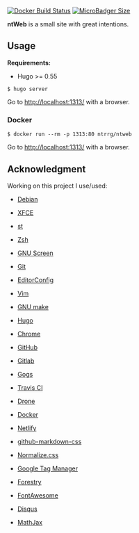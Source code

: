 [![Docker Build Status](https://img.shields.io/docker/build/ntrrg/ntweb.svg)](https://hub.docker.com/r/ntrrg/ntweb)
[![MicroBadger Size](https://img.shields.io/microbadger/image-size/ntrrg/ntweb.svg)](https://microbadger.com/images/ntrrg/ntweb)

**ntWeb** is a small site with great intentions.

## Usage

**Requirements:**

* Hugo >= 0.55

```shell-session
$ hugo server
```

Go to <http://localhost:1313/> with a browser.

### Docker

```shell-session
$ docker run --rm -p 1313:80 ntrrg/ntweb
```

Go to <http://localhost:1313/> with a browser.

## Acknowledgment

Working on this project I use/used:

* [Debian](https://www.debian.org/)

* [XFCE](https://xfce.org/)

* [st](https://st.suckless.org/)

* [Zsh](http://www.zsh.org/)

* [GNU Screen](https://www.gnu.org/software/screen)

* [Git](https://git-scm.com/)

* [EditorConfig](http://editorconfig.org/)

* [Vim](https://www.vim.org/)

* [GNU make](https://www.gnu.org/software/make/)

* [Hugo](https://gohugo.io)

* [Chrome](https://www.google.com/chrome/browser/desktop/index.html)

* [GitHub](https://github.com)

* [Gitlab](https://gitlab.com/)

* [Gogs](https://gogs.io/)

* [Travis CI](https://travis-ci.org)

* [Drone](https://drone.io/)

* [Docker](https://docker.com)

* [Netlify](https://www.netlify.com/)

* [github-markdown-css](https://github.com/sindresorhus/github-markdown-css)

* [Normalize.css](https://necolas.github.io/normalize.css/)

* [Google Tag Manager](https://www.google.com/analytics/tag-manager/)

* [Forestry](https://forestry.io) 

* [FontAwesome](https://fontawesome.com/) 

* [Disqus](https://disqus.com/) 

* [MathJax](https://www.mathjax.org/) 

